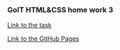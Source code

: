 
### GoIT HTML&CSS home work 3

[Link to the task](https://github.com/luxplanjay/html-css-homework/blob/master/03-basic-css/homework.md)

[Link to the GitHub Pages](https://ghileors.github.io/goit-markup-hw-03/)


